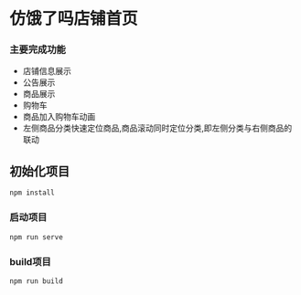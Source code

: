 # 仿饿了吗店铺首页

### 主要完成功能
 - 店铺信息展示
 - 公告展示
 - 商品展示
 - 购物车
 - 商品加入购物车动画
 - 左侧商品分类快速定位商品,商品滚动同时定位分类,即左侧分类与右侧商品的联动
 
## 初始化项目
```
npm install
```

### 启动项目
```
npm run serve
```

### build项目
```
npm run build
```